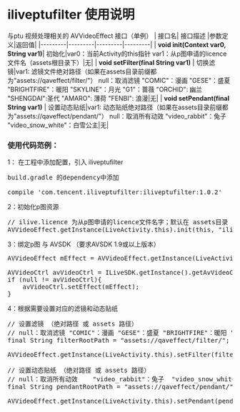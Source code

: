 # iliveptufilter 使用说明

与ptu 视频处理相关的 AVVideoEffect 接口（单例）
| 接口名|  接口描述  |参数定义|返回值|
|---------|---------|---------|---------|
| **void init(Context var0, String var1)**| 初始化|var0：当前Activity的this指针 var1：从p图申请的licence文件名（assets根目录下）|无|
| **void setFilter(final String var1)** | 切换滤镜|var1: 滤镜文件绝对路径（如果在assets目录前缀都为"assets://qaveffect/filter/"） null：取消滤镜 "COMIC"：漫画 "GESE"：盛夏 "BRIGHTFIRE"：暖阳 "SKYLINE"：月光 "G1"：蔷薇 "ORCHID": 幽兰 "SHENGDAI":圣代  "AMARO": 薄荷 "FENBI": 浪漫|无|
| **void setPendant(final String var1)** | 设置动态贴纸|var1: 动态贴纸绝对路径（如果在assets目录前缀都为"assets://qaveffect/pendant/"）     null：取消所有动效    "video_rabbit"：兔子  "video_snow_white"：白雪公主|无|

### 使用代码范例：

1： 在工程中添加配置，引入 iliveptufilter 
<pre>
build.gradle 的dependency中添加

compile 'com.tencent.iliveptufilter:iliveptufilter:1.0.2'
</pre>
2：初始化p图资源
<pre>
// ilive.licence 为从p图申请的licence文件名字；默认在 assets目录
AVVideoEffect.getInstance(LiveActivity.this).init(this, "ilive.licence");
</pre>
3：绑定p图 与 AVSDK （要求AVSDK 1.9或以上版本）
<pre>
AVVideoEffect mEffect = AVVideoEffect.getInstance(LiveActivity.this);

AVVideoCtrl avVideoCtrl = ILiveSDK.getInstance().getAvVideoCtrl();
if (null != avVideoCtrl){
    avVideoCtrl.setEffect(mEffect);
}
</pre>
4：根据需要设置对应的滤镜和动态贴纸
<pre>
// 设置滤镜 （绝对路径 或 assets 路径）
// null：取消滤镜 "COMIC"：漫画 "GESE"：盛夏 "BRIGHTFIRE"：暖阳 "SKYLINE"：月光 "G1"：蔷薇 "ORCHID": 幽兰 "SHENGDAI":圣代  "AMARO": 薄荷 "FENBI": 浪漫
final String filterRootPath = "assets://qaveffect/filter/";

AVVideoEffect.getInstance(LiveActivity.this).setFilter(filterRootPath + "COMIC");

// 设置动态贴纸 （绝对路径 或 assets 路径）
// null：取消所有动效    "video_rabbit"：兔子  "video_snow_white"：白雪公主
final String pendantRootPath = "assets://qaveffect/pendant/";

AVVideoEffect.getInstance(LiveActivity.this).setPendant(pendantRootPath + "video_rabbit");
</pre>
